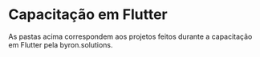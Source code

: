 # Capacitação em Flutter

As pastas acima correspondem aos projetos feitos durante a capacitação em Flutter pela byron.solutions.